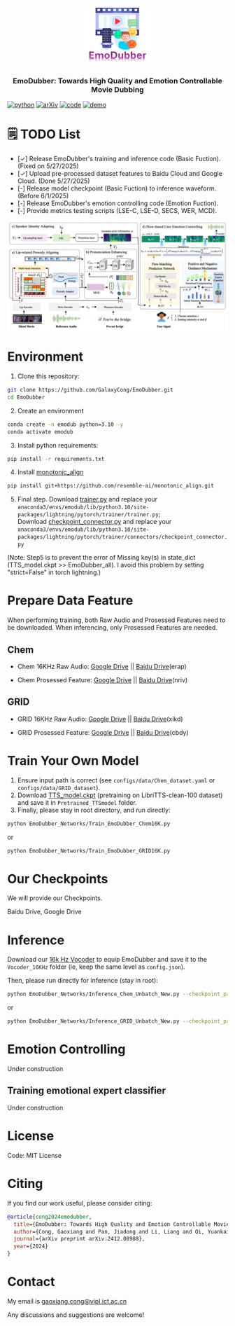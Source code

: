 <p align="center">
  <img src="assets/EmoDubber_Logo.png" width="30%" />
</p>
<div align="center">
  <h3 class="papername"> 
    EmoDubber: Towards High Quality and Emotion Controllable Movie Dubbing </h3>
</div>


[![python](https://img.shields.io/badge/Python-3.10-blue)](https://github.com/GalaxyCong/DubFlow)
[![arXiv](https://img.shields.io/badge/arXiv-2406.06937-b31b1b.svg?logo=arXiv)](https://arxiv.org/pdf/2412.08988)
[![code](https://img.shields.io/badge/Github-Code-keygen.svg?logo=github)](https://github.com/GalaxyCong/DubFlow)
[![demo](https://img.shields.io/badge/GitHub-Demo%20page-orange.svg)](https://galaxycong.github.io/EmoDub/)



# 

# 🗒 TODO List
- [✓] Release EmoDubber's training and inference code (Basic Fuction). (Fixed on 5/27/2025)
- [✓] Upload pre-processed dataset features to Baidu Cloud and Google Cloud. (Done 5/27/2025)
- [-] Release model checkpoint (Basic Fuction) to inference waveform. (Before 6/1/2025)
- [-] Release EmoDubber's emotion controlling code (Emotion Fuction). 
- [-] Provide metrics testing scripts (LSE-C, LSE-D, SECS, WER, MCD). 


![Illustration](./assets/model_fig_1.jpeg)

# Environment

1. Clone this repository:
```bash
git clone https://github.com/GalaxyCong/EmoDubber.git
cd EmoDubber
```
2. Create an environment
```bash
conda create -n emodub python=3.10 -y
conda activate emodub
```
3. Install python requirements: 
```bash
pip install -r requirements.txt
```
4. Install [monotonic_align](https://github.com/resemble-ai/monotonic_align)
```bash
pip install git+https://github.com/resemble-ai/monotonic_align.git
```
5. Final step. Download [trainer.py](https://drive.google.com/file/d/1pfMlL22zz8xDcLYtN_cUTp8lMUquN4zD/view?usp=sharing) and replace your ```anaconda3/envs/emodub/lib/python3.10/site-packages/lightning/pytorch/trainer/trainer.py```;  
Download [checkpoint_connector.py](https://drive.google.com/file/d/1KkLOEsmG82znIHOIN0iHEfqR6ZyLY8yb/view?usp=sharing) and replace your ```anaconda3/envs/emodub/lib/python3.10/site-packages/lightning/pytorch/trainer/connectors/checkpoint_connector.py```

(Note: Step5 is to prevent the error of Missing key(s) in state_dict (TTS_model.ckpt >> EmoDubber_all). I avoid this problem by setting "strict=False" in torch lightning.)


# Prepare Data Feature

When performing training, both Raw Audio and Prosessed Features need to be downloaded. 
When inferencing, only Prosessed Features are needed. 

## Chem 

- Chem 16KHz Raw Audio: [Google Drive](https://drive.google.com/file/d/1gPwUePAkJFZJ5Xm7YrOuxCQN5NIbG5iF/view?usp=sharing) || [Baidu Drive](https://pan.baidu.com/s/1RD7gzSs3XeimTJVJOkkjxA)(erap)


- Chem Prosessed Feature: [Google Drive](https://drive.google.com/file/d/1xwx5cD8t24JPu3_t-Rqwreg0iH6rj5a1/view?usp=sharing) || [Baidu Drive](https://pan.baidu.com/s/198s3QM_Fi47kCPe6umzxyA)(nriv)


## GRID

- GRID 16KHz Raw Audio: [Google Drive](https://drive.google.com/file/d/1V0wyhmEKwB4N58w0GO4AX9WSLFLn86LE/view?usp=sharing) || [Baidu Drive](https://pan.baidu.com/s/174hmeiareDW51IG_a58AFg)(xikd)

- GRID Prosessed Feature: [Google Drive](https://drive.google.com/file/d/13h_htzQwZfZDEtfQ6BF-Y-99uAiSxyEA/view?usp=sharing) || [Baidu Drive](https://pan.baidu.com/s/1vpoaiXfYnu5RPmu3OKmkew)(cbdy)



# Train Your Own Model

1. Ensure input path is correct (see ```configs/data/Chem_dataset.yaml``` or ```configs/data/GRID_dataset```).
2. Download [TTS_model.ckpt](https://drive.google.com/file/d/14NbtYF07fKxw13MQJfhtD2NwizRpJFY5/view?usp=sharing) (pretraining on LibriTTS-clean-100 dataset) and save it in ```Pretrained_TTSmodel``` folder. 
3. Finally, please stay in root directory, and run directly: 
```bash
python EmoDubber_Networks/Train_EmoDubber_Chem16K.py
```
or
```bash
python EmoDubber_Networks/Train_EmoDubber_GRID16K.py
```


# Our Checkpoints

We will provide our Checkpoints. 

Baidu Drive, Google Drive

# Inference 

Download our [16k Hz Vocoder](https://drive.google.com/file/d/1XXCSYbIEjePcWT8jNwSWeLlIQf0M-2pp/view?usp=sharing) to equip EmoDubber and save it to the ```Vocoder_16KHz``` folder (ie, keep the same level as ```config.json```). 


Then, please run directly for inference (stay in root): 
```bash
python EmoDubber_Networks/Inference_Chem_Unbatch_New.py --checkpoint_path "-path" --vocoder_checkpoint_path "-path" --Val_list "-path" --Silent_Lip "-path" --Silent_Face "-path" --Refence_audio "-path"
```

or

```bash
python EmoDubber_Networks/Inference_GRID_Unbatch_New.py --checkpoint_path "-path" --vocoder_checkpoint_path "-path" --Val_list "-path" --Silent_Lip "-path" --Silent_Face "-path" --Refence_audio "-path"
```



# Emotion Controlling  
Under construction

## Training emotional expert classifier




Under construction


# License

Code: MIT License


# Citing

If you find our work useful, please consider citing:
```BibTeX
@article{cong2024emodubber,
  title={EmoDubber: Towards High Quality and Emotion Controllable Movie Dubbing},
  author={Cong, Gaoxiang and Pan, Jiadong and Li, Liang and Qi, Yuankai and Peng, Yuxin and Hengel, Anton van den and Yang, Jian and Huang, Qingming},
  journal={arXiv preprint arXiv:2412.08988},
  year={2024}
}
```

# Contact

My email is gaoxiang.cong@vipl.ict.ac.cn


Any discussions and suggestions are welcome!


